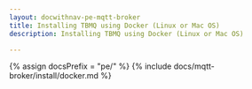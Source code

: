 ```yaml
---
layout: docwithnav-pe-mqtt-broker
title: Installing TBMQ using Docker (Linux or Mac OS)
description: Installing TBMQ using Docker (Linux or Mac OS)

---
```


{% assign docsPrefix = "pe/" %}
{% include docs/mqtt-broker/install/docker.md %}